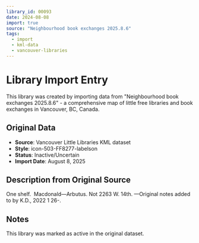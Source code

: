 ```yaml
---
library_id: 00093
date: 2024-08-08
import: true
source: "Neighbourhood book exchanges 2025.8.6"
tags:
  - import
  - kml-data
  - vancouver-libraries
---
```


# Library Import Entry

This library was created by importing data from "Neighbourhood book exchanges 2025.8.6" - a comprehensive map of little free libraries and book exchanges in Vancouver, BC, Canada.

## Original Data

- **Source**: Vancouver Little Libraries KML dataset
- **Style**: icon-503-FF8277-labelson
- **Status**: Inactive/Uncertain
- **Import Date**: August 8, 2025

## Description from Original Source

One shelf.  Macdonald—Arbutus.
Not 2263 W. 14th.
—Original notes added to by K.D., 2022 1 26-.



## Notes

This library was marked as active in the original dataset.
